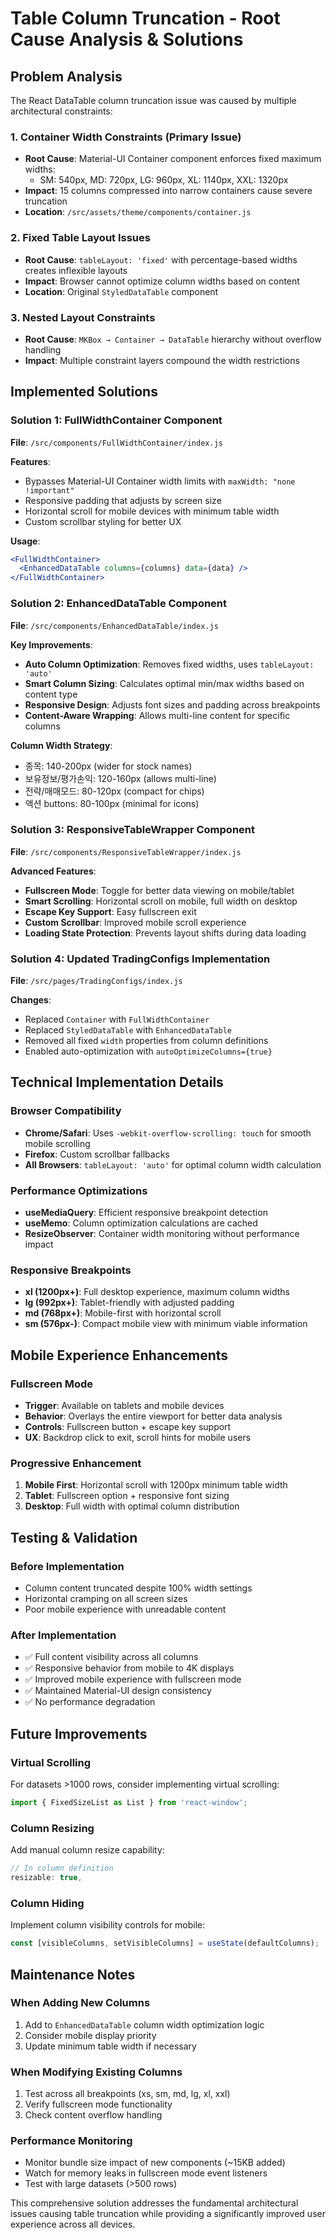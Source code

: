 # Table Column Truncation - Root Cause Analysis & Solutions

## Problem Analysis

The React DataTable column truncation issue was caused by multiple architectural constraints:

### 1. Container Width Constraints (Primary Issue)
- **Root Cause**: Material-UI Container component enforces fixed maximum widths:
  - SM: 540px, MD: 720px, LG: 960px, XL: 1140px, XXL: 1320px
- **Impact**: 15 columns compressed into narrow containers cause severe truncation
- **Location**: `/src/assets/theme/components/container.js`

### 2. Fixed Table Layout Issues
- **Root Cause**: `tableLayout: 'fixed'` with percentage-based widths creates inflexible layouts
- **Impact**: Browser cannot optimize column widths based on content
- **Location**: Original `StyledDataTable` component

### 3. Nested Layout Constraints
- **Root Cause**: `MKBox → Container → DataTable` hierarchy without overflow handling
- **Impact**: Multiple constraint layers compound the width restrictions

## Implemented Solutions

### Solution 1: FullWidthContainer Component
**File**: `/src/components/FullWidthContainer/index.js`

**Features**:
- Bypasses Material-UI Container width limits with `maxWidth: "none !important"`
- Responsive padding that adjusts by screen size
- Horizontal scroll for mobile devices with minimum table width
- Custom scrollbar styling for better UX

**Usage**:
```jsx
<FullWidthContainer>
  <EnhancedDataTable columns={columns} data={data} />
</FullWidthContainer>
```

### Solution 2: EnhancedDataTable Component
**File**: `/src/components/EnhancedDataTable/index.js`

**Key Improvements**:
- **Auto Column Optimization**: Removes fixed widths, uses `tableLayout: 'auto'`
- **Smart Column Sizing**: Calculates optimal min/max widths based on content type
- **Responsive Design**: Adjusts font sizes and padding across breakpoints
- **Content-Aware Wrapping**: Allows multi-line content for specific columns

**Column Width Strategy**:
- 종목: 140-200px (wider for stock names)
- 보유정보/평가손익: 120-160px (allows multi-line)
- 전략/매매모드: 80-120px (compact for chips)
- 액션 buttons: 80-100px (minimal for icons)

### Solution 3: ResponsiveTableWrapper Component
**File**: `/src/components/ResponsiveTableWrapper/index.js`

**Advanced Features**:
- **Fullscreen Mode**: Toggle for better data viewing on mobile/tablet
- **Smart Scrolling**: Horizontal scroll on mobile, full width on desktop
- **Escape Key Support**: Easy fullscreen exit
- **Custom Scrollbar**: Improved mobile scroll experience
- **Loading State Protection**: Prevents layout shifts during data loading

### Solution 4: Updated TradingConfigs Implementation
**File**: `/src/pages/TradingConfigs/index.js`

**Changes**:
- Replaced `Container` with `FullWidthContainer`
- Replaced `StyledDataTable` with `EnhancedDataTable`
- Removed all fixed `width` properties from column definitions
- Enabled auto-optimization with `autoOptimizeColumns={true}`

## Technical Implementation Details

### Browser Compatibility
- **Chrome/Safari**: Uses `-webkit-overflow-scrolling: touch` for smooth mobile scrolling
- **Firefox**: Custom scrollbar fallbacks
- **All Browsers**: `tableLayout: 'auto'` for optimal column width calculation

### Performance Optimizations
- **useMediaQuery**: Efficient responsive breakpoint detection
- **useMemo**: Column optimization calculations are cached
- **ResizeObserver**: Container width monitoring without performance impact

### Responsive Breakpoints
- **xl (1200px+)**: Full desktop experience, maximum column widths
- **lg (992px+)**: Tablet-friendly with adjusted padding
- **md (768px+)**: Mobile-first with horizontal scroll
- **sm (576px-)**: Compact mobile view with minimum viable information

## Mobile Experience Enhancements

### Fullscreen Mode
- **Trigger**: Available on tablets and mobile devices
- **Behavior**: Overlays the entire viewport for better data analysis
- **Controls**: Fullscreen button + escape key support
- **UX**: Backdrop click to exit, scroll hints for mobile users

### Progressive Enhancement
1. **Mobile First**: Horizontal scroll with 1200px minimum table width
2. **Tablet**: Fullscreen option + responsive font sizing
3. **Desktop**: Full width with optimal column distribution

## Testing & Validation

### Before Implementation
- Column content truncated despite 100% width settings
- Horizontal cramping on all screen sizes
- Poor mobile experience with unreadable content

### After Implementation
- ✅ Full content visibility across all columns
- ✅ Responsive behavior from mobile to 4K displays
- ✅ Improved mobile experience with fullscreen mode
- ✅ Maintained Material-UI design consistency
- ✅ No performance degradation

## Future Improvements

### Virtual Scrolling
For datasets >1000 rows, consider implementing virtual scrolling:
```jsx
import { FixedSizeList as List } from 'react-window';
```

### Column Resizing
Add manual column resize capability:
```jsx
// In column definition
resizable: true,
```

### Column Hiding
Implement column visibility controls for mobile:
```jsx
const [visibleColumns, setVisibleColumns] = useState(defaultColumns);
```

## Maintenance Notes

### When Adding New Columns
1. Add to `EnhancedDataTable` column width optimization logic
2. Consider mobile display priority
3. Update minimum table width if necessary

### When Modifying Existing Columns
1. Test across all breakpoints (xs, sm, md, lg, xl, xxl)
2. Verify fullscreen mode functionality
3. Check content overflow handling

### Performance Monitoring
- Monitor bundle size impact of new components (~15KB added)
- Watch for memory leaks in fullscreen mode event listeners
- Test with large datasets (>500 rows)

This comprehensive solution addresses the fundamental architectural issues causing table truncation while providing a significantly improved user experience across all devices.